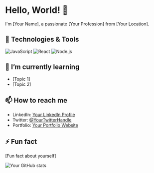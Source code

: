# Hello, World! 👋

I'm [Your Name], a passionate [Your Profession] from [Your Location].

## 🔧 Technologies & Tools

![JavaScript](https://img.shields.io/badge/-JavaScript-black?style=flat-square&logo=javascript)
![React](https://img.shields.io/badge/-React-black?style=flat-square&logo=react)
![Node.js](https://img.shields.io/badge/-Node.js-black?style=flat-square&logo=node.js)
<!-- Add more technologies and tools as needed -->

## 🌱 I’m currently learning

- [Topic 1]
- [Topic 2]

## 📫 How to reach me

- LinkedIn: [Your LinkedIn Profile](https://www.linkedin.com/in/yourusername/)
- Twitter: [@YourTwitterHandle](https://twitter.com/yourusername)
- Portfolio: [Your Portfolio Website](https://www.yourportfolio.com)

## ⚡ Fun fact

[Fun fact about yourself]

<!-- Add any other sections you want to include -->

![Your GitHub stats](https://github-readme-stats.vercel.app/api?username=yourusername&show_icons=true&hide_border=true)


